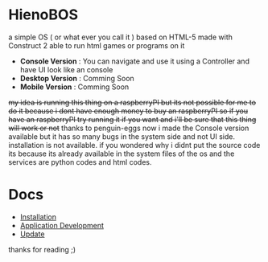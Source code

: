 # HienoBOS
a simple OS ( or what ever you call it ) based on HTML-5 made with Construct 2
able to run html games or programs on it
- **Console Version** : You can navigate and use it using a Controller and have UI look like an console
- **Desktop Version** : Comming Soon
- **Mobile Version** : Comming Soon

~~my idea is running this thing on a raspberryPI but its not possible for me to do it because i dont have enough money to buy an raspberryPI
so if you have an raspberryPI try running it if you want and i'll be sure that this thing will work or not~~
thanks to penguin-eggs now i made the Console version available but it has so many bugs in the system side and not UI side.
installation is not available. if you wondered why i didnt put the source code its because its already available in the system files of the os and the services are python codes and html codes.

# Docs 
- [Installation](docs/installation.md)
- [Application Development](docs/appdev.md)
- [Update](docs/update.md)

thanks for reading ;)
